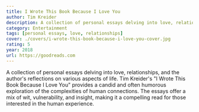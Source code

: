 ```yaml
---
title: I Wrote This Book Because I Love You
author: Tim Kreider
description: A collection of personal essays delving into love, relationships, and the author's reflections on various aspects of life.
category: Entertainment
tags: [personal essays, love, relationships]
cover: ./covers/i-wrote-this-book-because-i-love-you-cover.jpg
rating: 5
year: 2018
url: https://goodreads.com
---
```


A collection of personal essays delving into love, relationships, and the author's reflections on various aspects of life. Tim Kreider's "I Wrote This Book Because I Love You" provides a candid and often humorous exploration of the complexities of human connections. The essays offer a mix of wit, vulnerability, and insight, making it a compelling read for those interested in the human experience.
